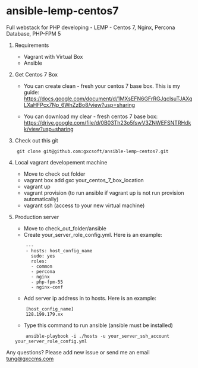 ansible-lemp-centos7
====================

Full webstack for PHP developing - LEMP - Centos 7, Nginx, Percona Database, PHP-FPM 5

1. Requirements
	- Vagrant with Virtual Box
	- Ansible

2. Get Centos 7 Box
	- You can create clean - fresh your centos 7 base box.
	This is my guide: 
	https://docs.google.com/document/d/1MXsEFN6GFrRGJqcIsuTJAXqLXaHFPcx7Np_6WnZzBo8/view?usp=sharing

	- You can download my clear - fresh centos 7 base box:
	https://drive.google.com/file/d/0B03Th23o5fswV3ZNWEFSNTRHdkk/view?usp=sharing

3. Check out this git
```
	git clone git@github.com:gxcsoft/ansible-lemp-centos7.git
```
4. Local vagrant developement machine
	- Move to check out folder
	- vagrant box add gxc your_centos_7_box_location
	- vagrant up
	- vagrant provision (to run ansible if vagrant up is not run provision automatically)
	- vagrant ssh (access to your new virtual machine)

5. Production server
	- Move to check_out_folder/ansible
	- Create your_server_role_config.yml. Here is an example:
	```
		---
		- hosts: host_config_name
		  sudo: yes
		  roles:
		  - common
		  - percona
		  - nginx
		  - php-fpm-55
		  - nginx-conf
	```

	- Add server ip address in to hosts. Here is an example:
	```
		[host_config_name]
		128.199.179.xx
	```

	- Type this command to run ansible (ansible must be installed)
	```
		ansible-playbook -i ./hosts -u your_server_ssh_account your_server_role_config.yml
	```

Any questions? Please add new issue or send me an email <tung@gxccms.com>

